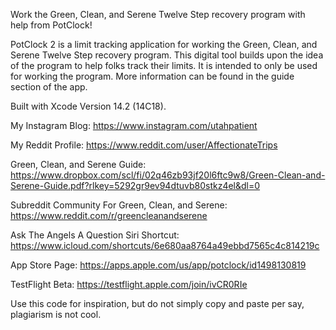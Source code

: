 Work the Green, Clean, and Serene Twelve Step recovery program with help from PotClock!

PotClock 2 is a limit tracking application for working the Green, Clean, and Serene Twelve Step recovery program. This digital tool builds upon the idea of the program to help folks track their limits. It is intended to only be used for working the program. More information can be found in the guide section of the app.

Built with Xcode Version 14.2 (14C18).

My Instagram Blog:
https://www.instagram.com/utahpatient

My Reddit Profile:
https://www.reddit.com/user/AffectionateTrips

Green, Clean, and Serene Guide:
https://www.dropbox.com/scl/fi/02q46zb93jf20l6ftc9w8/Green-Clean-and-Serene-Guide.pdf?rlkey=5292gr9ev94dtuvb80stkz4el&dl=0

Subreddit Community For Green, Clean, and Serene:
https://www.reddit.com/r/greencleanandserene

Ask The Angels A Question Siri Shortcut:
https://www.icloud.com/shortcuts/6e680aa8764a49ebbd7565c4c814219c

App Store Page:
https://apps.apple.com/us/app/potclock/id1498130819

TestFlight Beta:
https://testflight.apple.com/join/ivCR0RIe

Use this code for inspiration, but do not simply copy and paste per say, plagiarism is not cool.
